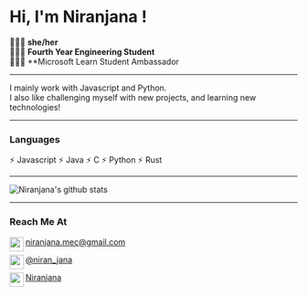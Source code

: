# Hi, I'm Niranjana !

🧚🏽‍♀️ **she/her**<br>
🧚🏽‍♀️ **Fourth Year Engineering Student**<br>
🧚🏽‍♀️ **Microsoft Learn Student Ambassador<br>

---

I mainly work with Javascript and Python. <br>
I also like challenging myself with new projects, and learning new technologies! 

---

### Languages
⚡ Javascript
⚡ Java
⚡ C
⚡ Python
⚡ Rust

---

![Niranjana's github stats](https://github-readme-stats.vercel.app/api?username=niranjana687&show_icons=true&theme=dark)

---
<h3>Reach Me At</h3>
<p float="left"><img height="25" align="left" src="https://www.flaticon.com/svg/static/icons/svg/3617/3617143.svg"> <a href="mailto:niranjana.mec@gmail.com">niranjana.mec@gmail.com</a></p>
<p float="left"><img height="25" align="left" src="https://www.flaticon.com/svg/static/icons/svg/733/733579.svg"/> <a href="https://twitter.com/niran_jana">@niran_jana</a></p>
<p float="left"><img height="25" align="left" src="https://www.flaticon.com/svg/static/icons/svg/124/124011.svg"/> <a href="https://linkedin.com/in/niranjana687">Niranjana</a></p>
